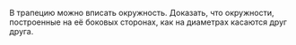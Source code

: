 В трапецию можно вписать окружность. Доказать, что окружности, построенные на её боковых сторонах, как на диаметрах касаются друг друга.